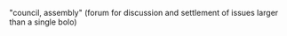 ---
---

"council, assembly" (forum for discussion and settlement of issues larger than a single bolo)
